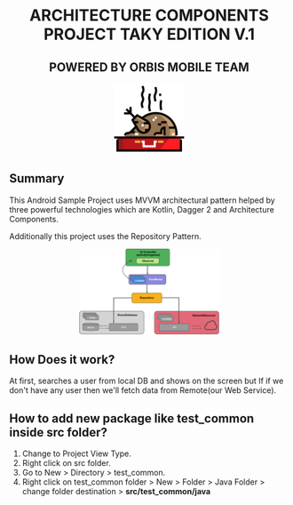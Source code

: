 <h1 align="center">ARCHITECTURE COMPONENTS PROJECT TAKY EDITION V.1</h1>
<h2 align="center">POWERED BY ORBIS MOBILE TEAM </h2>

<p align="center">
    <img src="Screenshots/roast-chicken.png" alt="icon" width="25%"/>
</p>


## Summary

This Android Sample Project uses MVVM architectural pattern helped by three powerful technologies
which are Kotlin, Dagger 2 and Architecture Components.

Additionally this project uses the Repository Pattern.

<p align="center">
    <img src="Screenshots/architecturefinal.png" alt="icon" width="50%"/>
</p>


## How Does it work?

At first, searches a user from local DB and shows on the screen but If if we don't have any user then
we'll fetch data from Remote(our Web Service).

## How to add new package like test_common inside src folder?
1. Change to Project View Type.
2. Right click on src folder.
3. Go to New > Directory > test_common.
4. Right click on test_common folder > New > Folder > Java Folder > change folder destination > **src/test_common/java**